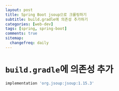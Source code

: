```yaml
---
layout: post
title: Spring Boot jsoup으로 크롤링하기
subtitle: build.gradle에 의존성 추가하기
categories: [web-dev]
tags: [spring, spring-boot]
comments: true
sitemap:
  changefreq: daily
---
```


# `build.gradle`에 의존성 추가

```groovy
implementation 'org.jsoup:jsoup:1.15.3'
```
